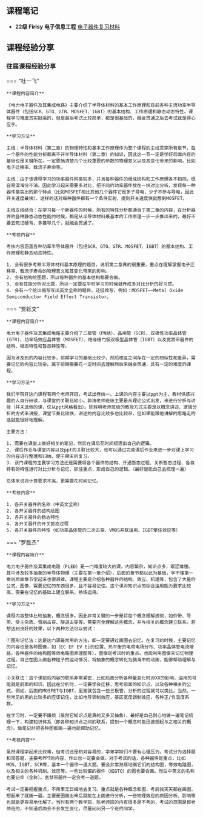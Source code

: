 ## 课程笔记

* **22级 Firisy 电子信息工程** [电子器件复习材料](电子器件复习.pdf)

## 课程经验分享

### 往届课程经验分享 
=== "杜一飞"

	**课程内容简介**

	《电力电子器件及其集成电路》主要介绍了半导体材料的基本工作原理和目前各种主流功率半导体器件（包括SCR、GTO、GTR、MOSFET、IGBT）的基本结构、工作原理和静态动态特性。课程学习难度其实挺高的，但是最后考试比较简单，都是很基础的，融会贯通之后去考试就是得心应手。
	
	**学习方法**
		
	主线：半导体材料（第二章）的物理特性和基本工作原理作为整个课程的主线贯穿所有章节，每一个器件的性能分析都离不开半导体材料（第二章）的知识，因此这一节一定是学好后面内容的基础也是关键所在。一定要搞清楚几个比较重要的参数的物理意义以及其变化带来的影响，比如电子迁移率、载流子寿命等。
	
	支线：由于该课程学习的功率器件种类较多，并且每种器件的组成结构和工作原理各不相同，很容易混淆分不清。因此学习起来需要多对比，把不同的功率器件放在一块对比分析，发现每一种器件最突出的那个特点（比如MOSFET相比其他几个器件它是多子导电，少子不参与导电，因此开关速度最快），这样的话对每种器件都有一个条件反射，提到开关速度快就想到MOSFET。
	
	主线支线结合：在学习每一个新器件的时候，所有的特性分析都源自于第二章的内容，在分析器件的各种静态动态性能的时候，都是从半导体材料最基本的工作原理一步一步推出来的，最好不要去死记硬背，多推导几个，就融会贯通了。
	
	**考核内容**
		
	考核内容涵盖各种功率半导体器件（包括SCR、GTO、GTR、MOSFET、IGBT）的基本结构、工作原理和静态动态特性。
	
	1. 会有很多考察半导体材料基本原理的题目，说明第二章真的很重要，重点在理解掌握电子迁移率、载流子寿命的物理意义和其变化带来的影响。
	2. 会有结构绘图题，所以每种器件的基本结构都要会画。
	3. 会有性能分析对比题，所以一定要在平时学习的时候就养成多对比分析的好习惯。
	4. 会有一个给出缩写写出英文全称的题目，还挺难写，例如：MOSFET——Metal Oxide Semiconductor Field Effect Transistor。

=== "贾轹文"

	**课程内容简介**

	电力电子器件及其集成电路主要介绍了二极管（PN结）、晶闸管（SCR）、双极性功率晶体管(GTR)、功率场效应晶体管（MOSFET）、绝缘栅门极双极型晶体管（IGBT）以及宽禁带器件的结构、稳态特性和暂态特性等。
	
	因为涉及到的内容比较多，前期学习的基础比较少，然后相互之间存在一定的相似性和差异，需要记忆的内容比较杂。属于前期需要花一定时间去理解然后来融会贯通，具有一定的难度的课程。
	
	**学习方法**
		
	我们学院开这门课程有两个老师开班，考试出卷统一。上课的内容主要以ppt为主，教材供感兴趣的人自行研读，与课堂的关联比较小。郭清老师班级主要是从理论公式出发，来进行分析与讲授（并未选他的课，仅从ppt风格看出）。陈辉明老师班级的教授方式主要是以概念讲述、逻辑分析的方式来讲授，课堂节奏比较快，讲述的内容比较多也比较杂，但如果能跟他讲解的思路走的话就能很好地理解。
	
	主要方法：
	
	1. 需要在课堂上做好相关的笔记，然后在课后花时间梳理出自己的逻辑。
	2. 课后作业与课堂内容以及ppt的关联比较大，也可以通过完成课后作业来进一步对课上学习的内容进行整理和归纳，便于期末的复习。
	3. 该门课程的主要学习方法还是需要将各个器件的结构、开通暂态过程、关断暂态过程、各自特有的特性进行对比分析与记忆，抓住重点，形成自己的逻辑。（最好是能自己去梳理一遍）
	
	总体来说对计算要求不高，更需要花时间记忆。

	**考核内容**

    1. 各开关器件的名称（中英文全称）
    2. 各开关器件的结构绘图
    3. 各开关器件的稳态特性
	4. 各开关器件的开关暂态过程
	5. 各开关器件的特性（如功率晶体管的二次击穿、VMOS并联运用、IGBT擎住效应等）

=== "罗胜杰"
	
	**课程内容简介**
		
	电力电子器件及其集成电路（PLED）是一门难度较大的课，内容繁杂，知识点多，艰涩难懂。其中涉及较多抽象的半导体物理（主要在第一章介绍），后面的章节都以此为基础，学不懂第一章则后面章节学起来也很艰难。课程主要是介绍各种器件的结构、效应、机理等，包含了大量的公式、图像，需要记忆的东西很多，且不容易记住。这个课对知识点的综合运用能力要求比较高，需要在记忆的基础上建立联系，熟练运用。
	
	**学习方法**
		
	课程内容整体比较抽象，概念很多。因此非常关键的一步是将每个概念理解透彻，如价带、导带、受主杂质、雪崩击穿、隧道击穿等。需要完全理解这些概念，并与相关的概念建立联系。若想达到良好的效果，以下两种方法可以尝试：

	①图形记忆法：这是这门课最常用的方法，即一定要通过画图去记忆。在复习的时候，主要记忆的内容也是各种图像，如（EC EF EV Ei的位置、热平衡的电荷电场分布、功率晶体管电流增益，各种器件的结构图等效电路图原理图等），图像是考试时的重点。也能利用图像来记忆物理过程，自己在图上画各种粒子的运动情况，将抽象的概念转化为脑海中的动画，能够帮助理解与记忆。
	
	②关联法：这个课前后内容的联系非常紧密，比如后面分析各种量变化时对XX的影响，运用的可能就是前面的知识。因此在分析时，一定要学会迁移，思考前面的知识点，以及各种相关的公式。例如，后面的MOSFET与IGBT，里面就包含一些三极管，分析的过程就可以类比。当然，一些常见的用的比较多的应该记住，比如电导调制效应，基区宽度调制效应，各种正/负温度系数。
	
	在学习时，一定要不嫌烦（虽然它知识点是真的又多又抽象），最好是自己耐心地做一遍笔记梳理一下，构建知识体系（即各种知识点之间的联系，提到一个概念时能迅速想起与之相关的概念）。做笔记时把各种图都画一遍也能帮助记忆。
	
	**考核内容**
		
	虽然课程学起来比较难，但考试还是相对容易的，学弟学妹们不要有心理压力。考试分为选择题和简答题，主要考PPT的内容，作业也一定要会做。对于考试的话，各种器件是重点，比如MOS、IGBT、SCR等，基本一个器件一道大题。要会非常熟练地画它们的结构图，等效电路图，以及相关的各种机制、效应等，一些比较偏的器件（如GTO）的图也要会画。然后中英文的名称也要记牢（全称）。宽禁带器件一定会考一道题。
	
	考试一定要把握重点，不用事无巨细地去复习。重点就是各种概念和图，考前我天天都在画图，想起来了就画一遍。主要是图画出来后就能在上面进行分析，一些物理效应的原因分析、影响等也就能更容易地化解了。当时有两个教学班，陈老师班的内有很多是不考的，考试的范围是郭老师班的，不知道后面会不会发生变化，尽量问问另一个班的同学。